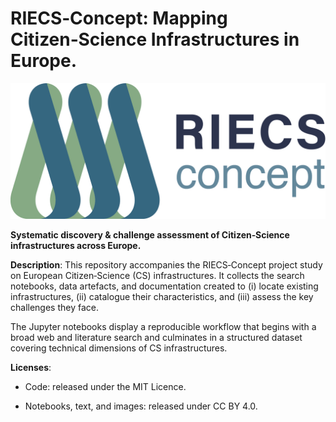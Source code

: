 # RIECS‑Concept: Mapping Citizen‑Science Infrastructures in Europe. 

![RIECS‑Concept](images/RGB-horizontal.jpg)

**Systematic discovery & challenge assessment of Citizen‑Science infrastructures across Europe.**

**Description**: This repository accompanies the RIECS‑Concept project study on European Citizen‑Science (CS) infrastructures. It collects the search notebooks, data artefacts, and documentation created to (i) locate existing infrastructures, (ii) catalogue their characteristics, and (iii) assess the key challenges they face.

The Jupyter notebooks display a reproducible workflow that begins with a broad web and literature search and culminates in a structured dataset covering technical dimensions of CS infrastructures.

**Licenses**:

- Code: released under the MIT Licence.

- Notebooks, text, and images: released under CC BY 4.0.
